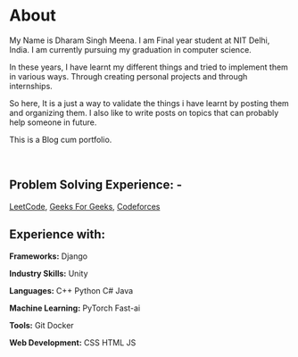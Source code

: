 # About

My Name is Dharam Singh Meena. I am Final year student at NIT Delhi, India. I am currently pursuing my graduation in computer science. 

In these years, I have learnt my different things and tried to implement them in various ways. Through creating personal projects and through internships.

So here, It is a just a way to validate the things i have learnt by posting them and organizing them. I also like to write posts on topics that can probably help someone in future.

This is a Blog cum portfolio.

‍

## Problem Solving Experience: -

[LeetCode](https://leetcode.com/D_SM/), [Geeks For Geeks](https://auth.geeksforgeeks.org/user/dsm/practice/), [Codeforces](https://codeforces.com/profile/D_SM)

## Experience with:

**Frameworks:** Django

**Industry Skills:** Unity

**Languages:** C++ Python C# Java

**Machine Learning:** PyTorch Fast-ai

**Tools:** Git Docker

**Web Development:** CSS HTML JS
